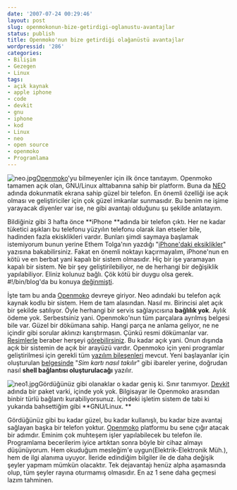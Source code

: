 ```yaml
---
date: '2007-07-24 00:29:46'
layout: post
slug: openmokonun-bize-getirdigi-oglanustu-avantajlar
status: publish
title: Openmoko'nun bize getirdiği olağanüstü avantajlar
wordpressid: '286'
categories:
- Bilişim
- Gezegen
- Linux
tags:
- açık kaynak
- apple iphone
- code
- devkit
- gnu
- iphone
- kod
- Linux
- neo
- open source
- openmoko
- Programlama
---
```


![neo.jpg](http://arsln.org/image/neo.jpg)[Openmoko](http://www.openmoko.com/)'yu bilmeyenler için ilk önce tanıtayım. Openmoko tamamen açık olan, GNU/Linux alttabanına sahip bir platform. Buna da [NEO](http://www.openmoko.com/products-neo-base-00-stdkit.html) adında dokunmatik ekrana sahip güzel bir telefon. En önemli özelliği ise açık olması ve geliştiriciler için çok güzel imkanlar sunmasıdır. Bu benim ne işime yarayacak diyenler var ise, ne gibi avantajı olduğunu şu şekilde anlatayım.

Bildiğiniz gibi 3 hafta önce **iPhone **adında bir telefon çıktı. Her ne kadar tüketici aşıkları bu telefonu yüzyılın telefonu olarak ilan etseler bile, hadinden fazla ekisklikleri vardır. Bunları şimdi saymaya başlamak istemiyorum bunun yerine Ethem Tolga'nın yazdığı "[iPhone'daki eksiklikler](http://www.macdunyasi.com/2007/06/30/son-kez-iphone-gercekleri/)" yazısına bakabilirsiniz. Fakat en önemli noktayı kaçırmayalım, iPhone'nun en kötü ve en berbat yani kapalı bir sistem olmasıdır. Hiç bir işe yaramayan kapalı bir sistem. Ne bir şey geliştirilebiliyor, ne de herhangi bir değişiklik yapılabiliyor. Eliniz kolunuz bağlı. Çök kötü bir duygu olsa gerek. #!/bin/blog'da bu konuya [değinmişti](http://binblog.de/2007/07/12/phon-revolution/). 

İşte tam bu anda [Openmoko](http://www.openmoko.com/) devreye giriyor. Neo adındaki bu telefon açık kaynak kodlu bir sistem. Hem de tam alasından. Nasıl mı. Birincisi alet açık bir şekilde satılıyor. Öyle herhangi bir servis sağlayıcısına **bağlılık yok**. Aylık ödeme yok. Serbestsiniz yani. Openmoko'nun tüm parçalara ayrılmış belgesi bile var. Güzel bir dökümana sahip. Hangi parça ne anlama geliyor, ne ne içindir gibi sorular aklınızı karıştırmasın. Çünkü resmi dökümanlar var. [Resimlerle](http://http://wiki.openmoko.org/wiki/Disassembling_Neo1973) beraber herşeyi [görebilirsiniz](http://wiki.openmoko.org/wiki/Disassembling_Neo1973). Bu kadar açık yani. Onun dışında açık bir sistemin de açık bir arayüzü vardır. Openmoko için yeni programlar geliştirilmesi için gerekli tüm [yazılım bileşenleri](http://wiki.openmoko.org/wiki/OpenMokoFramework) mevcut. Yeni başlayanlar için oluşturulan [belgesinde](http://wiki.openmoko.org/wiki/Getting_Started_with_your_Neo1973) "_Sim kartı nasıl takılır_" gibi ibareler yerine, doğrudan nasıl **shell bağlantısı oluşturulacağı** yazılır.  

![neo1.jpg](http://arsln.org/image/neo1.jpg)Gördüğünüz gibi olanaklar o kadar geniş ki. Sınır tanımıyor. [Devkit](http://www.openmoko.com/products-neo-advanced-00-develkit.html) adında bir paket varki, içinde yok yok. Bilgisayar ile Openmoko arasından binbir türlü bağlantı kurabiliyorsunuz. İçindeki işletim sistem de tabi ki yukarıda bahsettiğim gibi **GNU/Linux. **

Gördüğünüz gibi bu kadar güzel, bu kadar kullanışlı, bu kadar bize avantaj sağlayan başka bir telefon yoktur. [Openmoko](http://www.openmoko.com/) platformu bu sene çığır atacak bir adımdır. Eminim çok muhteşem işler yapılabilecek bu telefon ile. Programlama becerilerim iyice artıktan sonra böyle bir cihaz almayı düşünüyorum. Hem okuduğum mesleğim'e uygun(Elektrik-Elektronik Müh.), hem de ilgi alanıma uyuyor. İleride edindiğim bilgiler ile de daha değişik şeyler yapmam mümkün olacaktır. Tek dejavantajı henüz alpha aşamasında olup, tüm şeyler rayına oturmamış olmasıdır. En az 1 sene daha geçmesi lazım tahminen. 
